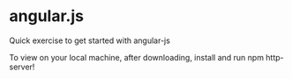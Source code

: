 # angular.js

Quick exercise to get started with angular-js

To view on your local machine, after downloading, install and run npm http-server!
